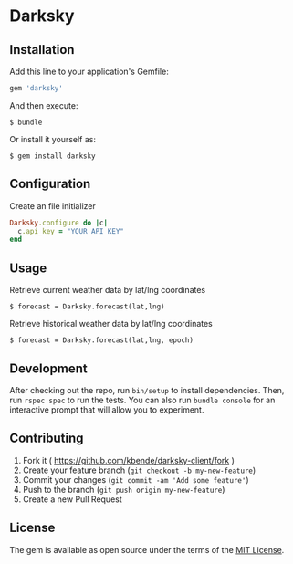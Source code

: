 # Darksky

## Installation

Add this line to your application's Gemfile:

```ruby
gem 'darksky'
```

And then execute:

    $ bundle

Or install it yourself as:

    $ gem install darksky

## Configuration

Create an file initializer

```ruby
Darksky.configure do |c|
  c.api_key = "YOUR API KEY"
end
```

## Usage

Retrieve current weather data by lat/lng coordinates

    $ forecast = Darksky.forecast(lat,lng)

Retrieve historical weather data by lat/lng coordinates

    $ forecast = Darksky.forecast(lat,lng, epoch)

## Development

After checking out the repo, run `bin/setup` to install dependencies. Then, run `rspec spec` to run the tests. You can also run `bundle console` for an interactive prompt that will allow you to experiment.


## Contributing

1. Fork it ( https://github.com/kbende/darksky-client/fork )
2. Create your feature branch (`git checkout -b my-new-feature`)
3. Commit your changes (`git commit -am 'Add some feature'`)
4. Push to the branch (`git push origin my-new-feature`)
5. Create a new Pull Request

## License

The gem is available as open source under the terms of the [MIT License](http://opensource.org/licenses/MIT).

